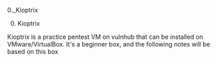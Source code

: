 0._Kioptrix

0. Kioptrix

Kioptrix is a practice pentest VM on vulnhub that can be installed on VMware/VirtualBox. It's a beginner box, and the following notes will be based on this box